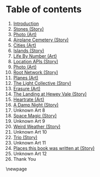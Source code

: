 # Table of contents

1.  [Introduction](/stories/intro)
2.  [Stones (Story)](/stories/stones)
3.  [Photo (Art)](/stories/)
4.  [Airplane Cemetery (Story)](/stories/airplane-cemetary)
5.  [Cities (Art)](/stories/cities)
6.  [Islands (Story)](/stories/islands)
7.  [Life By Number (Art)](/stories/life-by-number)
8.  [Location APIs (Story)](/stories/location-apis)
9.  [Photo (Art)](/stories/)
10. [Root Network (Story)](/stories/root-network)
11. [Planes (Art)](/stories/planes-2022-02-22)
12. [The Light Collective (Story)](/stories/light-collective)
13. [Erasure (Art)](/stories/erasure)
14. [The Landing at Hewey Vale (Story)](/stories/landing-at-hewey-vale)
15. [Heartrate (Art)](/stories/heartrate)
16. [A Damp Night (Story)](/stories/a-damp-night)
17. Unknown Art 8
18. [Space Magic (Story)](/stories/space-magic)
19. Unknown Art 9
20. [Weird Weather (Story)](/stories/weird-weather)
21. Unknown Art 10
22. [Trio (Story)](/stories/trio)
23. Unknown Art 11
24. [Places this book was written at (Story)](/stories/places-written)
25. Unknown Art 12
26. Thank You


\newpage

